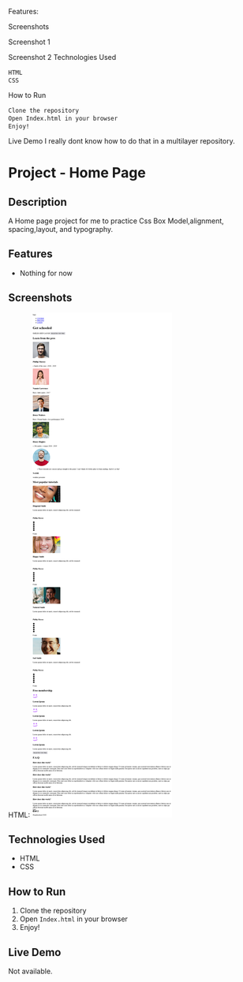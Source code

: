 


Features:



Screenshots

Screenshot 1 

Screenshot 2
Technologies Used

    HTML
    CSS

How to Run

    Clone the repository
    Open Index.html in your browser
    Enjoy!

Live Demo
I really dont know how to do that in a multilayer repository.

# Project - Home Page


## Description
A Home page project for me to practice Css Box Model,alignment, spacing,layout, and typography.

## Features
- Nothing for now

## Screenshots
HTML:
![Screenshot 1](./Screenshot%202025-09-27%20at%2012-52-36%20Document.png )


## Technologies Used
- HTML
- CSS


## How to Run
1. Clone the repository
2. Open `Index.html` in your browser
3. Enjoy!

## Live Demo
Not available.